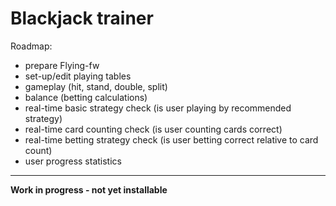 # Blackjack trainer

Roadmap:
- prepare Flying-fw
- set-up/edit playing tables
- gameplay (hit, stand, double, split)
- balance (betting calculations)
- real-time basic strategy check (is user playing by recommended strategy)
- real-time card counting check (is user counting cards correct)
- real-time betting strategy check (is user betting correct relative to card count)
- user progress statistics

--------------------------------------------------------
**Work in progress - not yet installable**
